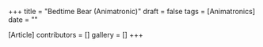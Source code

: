 +++
title = "Bedtime Bear (Animatronic)"
draft = false
tags = [Animatronics]
date = ""

[Article]
contributors = []
gallery = []
+++